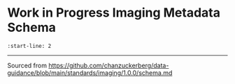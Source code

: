 # Work in Progress Imaging Metadata Schema

```{include} ../../_schemas/imaging_metadata_schema.md
:start-line: 2
```

---

Sourced from https://github.com/chanzuckerberg/data-guidance/blob/main/standards/imaging/1.0.0/schema.md
